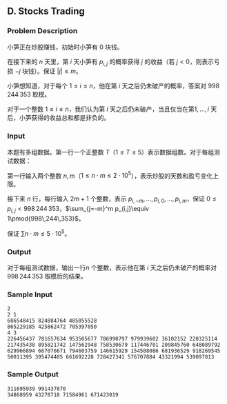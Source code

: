 ## D. Stocks Trading

### Problem Description

小笋正在炒股赚钱，初始时小笋有 $0$ 块钱。

在接下来的 $n$ 天里，第 $i$ 天小笋有 $p_{i,j}$ 的概率获得 $j$ 的收益（若 $j<0$，则表示亏损 $-j$ 块钱）。保证 $\vert j\vert \le m$。

小笋想知道，对于每个 $1\le i\le n$，他在第 $i$ 天之后仍未破产的概率，答案对 $998\,244\,353$ 取模。

对于一个整数 $1\le i\le n$，我们认为第 $i$ 天之后仍未破产，当且仅当在第$1,\dots,i$ 天后，小笋获得的收益总和都是非负的。

### Input

本题有多组数据。第一行一个正整数 $T$（$1\le T\le 5$）表示数据组数。对于每组测试数据：

第一行输入两个整数 $n,m$（$1\le n\cdot m\le 2\cdot 10^5$），表示炒股的天数和盈亏变化上限。

接下来 $n$ 行，每行输入 $2m+1$ 个整数，表示 $p_{i,-m},\ldots,p_{i,0},\ldots,p_{i,m}$，保证 $0\le p_{i,j}<998\,244\,353$，$\sum_{j=-m}^m p_{i,j}\equiv 1\pmod{998\,244\,353}$。

保证 $\sum n\cdot m\le 5\cdot 10^5$。

### Output

对于每组测试数据，输出一行$n$ 个整数，表示他在第 $i$ 天之后仍未破产的概率对 $998\,244\,353$ 取模后的结果。

### Sample Input

```plain
2
2 1
686548415 824884764 485055528
865229185 425862472 705397050
4 3
226456437 781657634 953505677 786990797 979939602 36102152 228325114
217435438 895821742 147562948 758530679 117446701 209845760 648089792
629966894 667076671 794603759 146615929 154508086 681936529 918269545
50011395 395474405 661692228 728427341 576707884 43321994 539097813
```

### Sample Output

```plain
311695939 991437870
34868959 43278718 71584961 671423019
```

